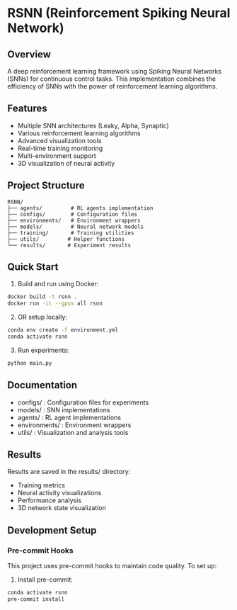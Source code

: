 # RSNN (Reinforcement Spiking Neural Network)

## Overview
A deep reinforcement learning framework using Spiking Neural Networks (SNNs) for continuous control tasks. This implementation combines the efficiency of SNNs with the power of reinforcement learning algorithms.

## Features
- Multiple SNN architectures (Leaky, Alpha, Synaptic)
- Various reinforcement learning algorithms
- Advanced visualization tools
- Real-time training monitoring
- Multi-environment support
- 3D visualization of neural activity

## Project Structure
```plaintext
RSNN/
├── agents/         # RL agents implementation
├── configs/        # Configuration files
├── environments/   # Environment wrappers
├── models/         # Neural network models
├── training/       # Training utilities
├── utils/         # Helper functions
└── results/       # Experiment results
```

## Quick Start
1. Build and run using Docker:
```bash
docker build -t rsnn .
docker run -it --gpus all rsnn
```
2. OR setup locally:
```bash
conda env create -f environment.yml
conda activate rsnn
```
3. Run experiments:
```bash
python main.py
```

## Documentation
- configs/ : Configuration files for experiments
- models/ : SNN implementations
- agents/ : RL agent implementations
- environments/ : Environment wrappers
- utils/ : Visualization and analysis tools

## Results
Results are saved in the results/ directory:

- Training metrics
- Neural activity visualizations
- Performance analysis
- 3D network state visualization

## Development Setup

### Pre-commit Hooks
This project uses pre-commit hooks to maintain code quality. To set up:

1. Install pre-commit:
```bash
conda activate rsnn
pre-commit install
```

